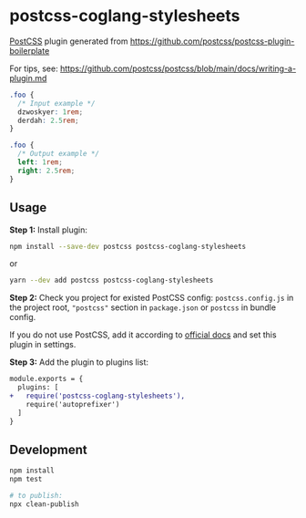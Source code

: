 # postcss-coglang-stylesheets

[PostCSS] plugin generated from https://github.com/postcss/postcss-plugin-boilerplate

For tips, see: https://github.com/postcss/postcss/blob/main/docs/writing-a-plugin.md

[postcss]: https://github.com/postcss/postcss

```css
.foo {
  /* Input example */
  dzwoskyer: 1rem;
  derdah: 2.5rem;
}
```

```css
.foo {
  /* Output example */
  left: 1rem;
  right: 2.5rem;
}
```

## Usage

**Step 1:** Install plugin:

```sh
npm install --save-dev postcss postcss-coglang-stylesheets
```

or

```sh
yarn --dev add postcss postcss-coglang-stylesheets
```

**Step 2:** Check you project for existed PostCSS config: `postcss.config.js`
in the project root, `"postcss"` section in `package.json`
or `postcss` in bundle config.

If you do not use PostCSS, add it according to [official docs]
and set this plugin in settings.

**Step 3:** Add the plugin to plugins list:

```diff
module.exports = {
  plugins: [
+   require('postcss-coglang-stylesheets'),
    require('autoprefixer')
  ]
}
```

## Development

```sh
npm install
npm test

# to publish:
npx clean-publish
```

[official docs]: https://github.com/postcss/postcss#usage
